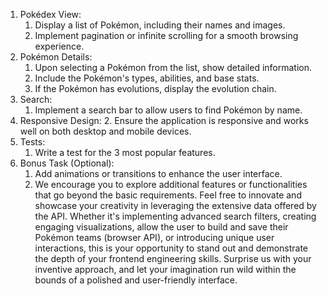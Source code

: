 1. Pokédex View:
   1. Display a list of Pokémon, including their names and images.
   2. Implement pagination or infinite scrolling for a smooth browsing experience.
2. Pokémon Details:
   1. Upon selecting a Pokémon from the list, show detailed information.
   2. Include the Pokémon's types, abilities, and base stats.
   3. If the Pokémon has evolutions, display the evolution chain.
3. Search:
   1. Implement a search bar to allow users to find Pokémon by name.
4. Responsive Design:
   2. Ensure the application is responsive and works well on both desktop and mobile
   devices.
5. Tests:
   1. Write a test for the 3 most popular features.
6. Bonus Task (Optional):
   1. Add animations or transitions to enhance the user interface.
   2. We encourage you to explore additional features or functionalities that go beyond
   the basic requirements. Feel free to innovate and showcase your creativity in
   leveraging the extensive data offered by the API. Whether it's implementing
   advanced search filters, creating engaging visualizations, allow the user to build and
   save their Pokémon teams (browser API), or introducing unique user interactions,
   this is your opportunity to stand out and demonstrate the depth of your frontend
   engineering skills. Surprise us with your inventive approach, and let your imagination
   run wild within the bounds of a polished and user-friendly interface.